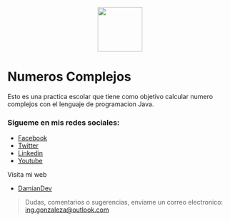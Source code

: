 <p align="center"><a href="https://damiangonzalezdev.blogspot.com/" target="_blank"><img src="https://cdn.pixabay.com/photo/2017/05/12/15/16/hexagon-2307350_960_720.png" width="100"></a></p>

# Numeros Complejos

Esto es una practica escolar que tiene como objetivo calcular numero complejos con el lenguaje de programacion Java.

### Sigueme en mis redes sociales:
- [Facebook](https://www.facebook.com/DamianGonzalezDev)
- [Twitter](https://twitter.com/DamianDev1)
- [Linkedin](https://www.linkedin.com/in/damiangonzalezdev/)
- [Youtube](https://www.youtube.com/channel/UCS2RPa81nBPQAiUFjmy2aWA?view_as=subscriber)


Visita mi web
 
 - [DamianDev](https://damiandev.herokuapp.com)


> Dudas, comentarios o sugerencias, enviame un correo electronico: [ing.gonzaleza@outlook.com](mailto:ing.gonzaleza@outlook.com)
